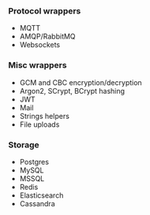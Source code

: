 ### Protocol wrappers
* MQTT
* AMQP/RabbitMQ
* Websockets

### Misc wrappers
* GCM and CBC encryption/decryption
* Argon2, SCrypt, BCrypt hashing
* JWT
* Mail
* Strings helpers
* File uploads

### Storage
* Postgres
* MySQL
* MSSQL
* Redis
* Elasticsearch
* Cassandra
